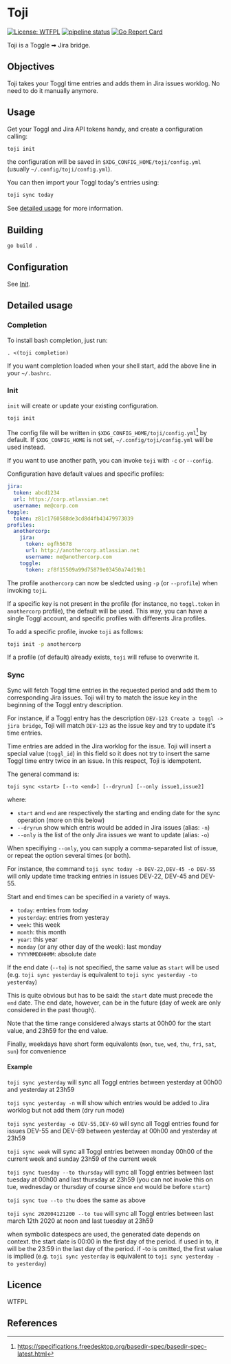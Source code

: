 # Toji

[![License: WTFPL](https://img.shields.io/badge/License-WTFPL-brightgreen.svg)](http://www.wtfpl.net/about/)
[![pipeline status](https://gitlab.com/leucos/toji/badges/master/pipeline.svg)](https://gitlab.com/leucos/toji/-/commits/master)
[![Go Report Card](https://goreportcard.com/badge/gitlab.com/leucos/toji)](https://goreportcard.com/report/gitlab.com/leucos/toji)

Toji is a Toggle ➡ Jira bridge.

## Objectives

Toji takes your Toggl time entries and adds them in Jira issues worklog. No
need to do it manually anymore. 

## Usage

Get your Toggl and Jira API tokens handy, and create a configuration calling:

```bash
toji init
```

the configuration will be saved in `$XDG_CONFIG_HOME/toji/config.yml` (usually
`~/.config/toji/config.yml`).

You can then import your Toggl today's entries using:

```bash
toji sync today
```

See [detailed usage](#detailed-usage) for more information.

## Building

```bash
go build .
```

## Configuration

See [Init](#init).

## Detailed usage

### Completion

To install bash completion, just run:

```
. <(toji completion)
```

If you want completion loaded when your shell start, add the above line in your
`~/.bashrc`.

### Init

`init` will create or update your existing configuration.

```bash
toji init
```

The config file will be written in `$XDG_CONFIG_HOME/toji/config.yml`[^1] by
default. If `$XDG_CONFIG_HOME` is not set, `~/.config/toji/config.yml` will be
used instead.

If you want to use another path, you can invoke `toji` with `-c` or `--config`.

Configuration have default values and specific profiles:

```yaml
jira:
  token: abcd1234
  url: https://corp.atlassian.net
  username: me@corp.com
toggle:
  token: z81c1760588de3cd8d4fb43479973039
profiles:
  anothercorp:
    jira:
      token: egfh5678
      url: http://anothercorp.atlassian.net
      username: me@anothercorp.com
    toggle:
      token: zf8f15509a99d75879e03450a74d19b1
```

The profile `anothercorp` can now be sledcted using `-p` (or `--profile`) when
invoking `toji`.

If a specific key is not present in the profile (for instance, no `toggl.token`
in `anothercorp` profile), the default will be used. This way, you can have a
single Toggl account, and specific profiles with differents Jira profiles.

To add a specific profile, invoke `toji` as follows:

```bash
toji init -p anothercorp
```

If a profile (of default) already exists, `toji` will refuse to overwrite it.

### Sync

Sync will fetch Toggl time entries in the requested period and add them to
corresponding Jira issues. Toji will try to match the issue key in the
beginning of the Toggl entry description.

For instance, if a Toggl entry has the description `DEV-123 Create a toggl ->
jira bridge`, Toji will match `DEV-123` as the issue key and try to update it's
time entries.

Time entries are added in the Jira worklog for the issue. Toji will insert a
special value (`toggl_id`) in this field so it does not try to insert the same
Toggl time entry twice in an issue. In this respect, Toji is idempotent.

The general command is:

```
toji sync <start> [--to <end>] [--dryrun] [--only issue1,issue2]
```

where:

- `start` and `end` are respectively the starting and ending date for the sync
  operation (more on this below)
- `--dryrun` show which entris would be added in Jira issues (alias: `-n`)
- `--only` is the list of the only Jira issues we want to update (alias: `-o`)

When specifiying `--only`, you can supply a comma-separated list of issue, or repeat the option several times (or both).

For instance, the command `toji sync today -o DEV-22,DEV-45 -o DEV-55` will
only update time tracking entries in issues DEV-22, DEV-45 and DEV-55.

Start and end times can be specified in a variety of ways.

- `today`: entries from today
- `yesterday`: entries from yesteray
- `week`: this week
- `month`: this month
- `year`: this year
- `monday` (or any other day of the week): last monday
- `YYYYMMDDHHMM`: absolute date

If the end date (`--to`) is not specified, the same value as `start` will be
used (e.g. `toji sync yesterday` is equivalent to 
`toji sync yesterday -to yesterday`)

This is quite obvious but has to be said: the `start` date must precede the
`end` date. The end date, however, can be in the future (day of week are only
considered in the past though).

Note that the time range considered always starts at 00h00 for the start value,
and 23h59 for the end value.

Finally, weekdays have short form equivalents (`mon`, `tue`, `wed`, `thu`,
`fri`, `sat`, `sun`) for convenience

#### Example

`toji sync yesterday` will sync all Toggl entries between yesterday at 00h00
  and yesterday at 23h59

`toji sync yesterday -n` will show which entries would be added to Jira worklog but not add them (dry run mode)

`toji sync yesterday -o DEV-55,DEV-69` will sync all Toggl entries found for
issues DEV-55 and DEV-69 between yesterday at 00h00 and yesterday at 23h59

`toji sync week` will sync all Toggl entries between monday 00h00 of the
  current week and sunday 23h59 of the current week

`toji sync tuesday --to thursday` will sync all Toggl entries between last
  tuesday at 00h00 and last thursday at 23h59 (you can not invoke this on tue,
  wednesday or thursday of course since `end` would be before `start`)

`toji sync tue --to thu` does the same as above

`toji sync 202004121200 --to tue` will sync all Toggl entries between last
  march 12th 2020 at noon and last tuesday at 23h59

when symbolic datespecs are used, the generated date depends on context.
the start date is 00:00 in the first day of the period.
if used in to, it will be the 23:59 in the last day of the period.
if -to is omitted, the first value is implied
(e.g. `toji sync yesterday` is equivalent to `toji sync yesterday -to yesterday`)

## Licence

WTFPL

## References

[^1]: https://specifications.freedesktop.org/basedir-spec/basedir-spec-latest.html
